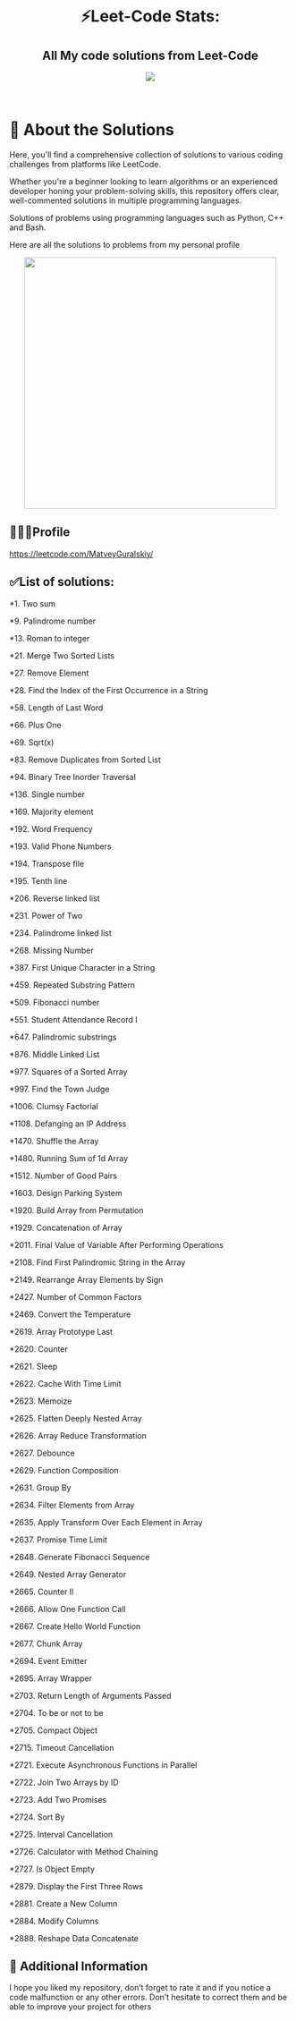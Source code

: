 <div align=center>
  <h1>⚡Leet-Code Stats: </h1>
  <h2> All My code solutions from Leet-Code </h2>
  
  ![](https://leetcard.jacoblin.cool/MatveyGuralskiy)
</div>
<br>


# 💠 About the Solutions
Here, you'll find a comprehensive collection of solutions to various coding challenges from platforms like LeetCode.

Whether you're a beginner looking to learn algorithms or an experienced developer honing your problem-solving skills, this repository offers clear, well-commented solutions in multiple programming languages.

Solutions of problems using programming languages ​​such as Python, C++ and Bash.

Here are all the solutions to problems from my personal profile

<div align=center>
<p><img src="https://media3.giphy.com/media/v1.Y2lkPTc5MGI3NjExbWRiOXhicXF4MGVtZGNscnhjOXA3aDBmcHZ5NXQ4Z3Q3dmo2ZjM5biZlcD12MV9pbnRlcm5hbF9naWZfYnlfaWQmY3Q9Zw/bGgsc5mWoryfgKBx1u/giphy.gif" style="height:450px; width:450px" /></p>
</div>

## 👨🏻‍💻Profile
https://leetcode.com/MatveyGuralskiy/

## ✅List of solutions:

*1. Two sum

*9. Palindrome number

*13. Roman to integer

*21. Merge Two Sorted Lists

*27. Remove Element

*28. Find the Index of the First Occurrence in a String

*58. Length of Last Word

*66. Plus One

*69. Sqrt(x)

*83. Remove Duplicates from Sorted List

*94. Binary Tree Inorder Traversal

*136. Single number

*169. Majority element

*192. Word Frequency

*193. Valid Phone Numbers

*194. Transpose file

*195. Tenth line

*206. Reverse linked list

*231. Power of Two

*234. Palindrome linked list

*268. Missing Number

*387. First Unique Character in a String

*459. Repeated Substring Pattern

*509. Fibonacci number

*551. Student Attendance Record I

*647. Palindromic substrings

*876. Middle Linked List

*977. Squares of a Sorted Array

*997. Find the Town Judge

*1006. Clumsy Factorial

*1108. Defanging an IP Address

*1470. Shuffle the Array

*1480. Running Sum of 1d Array

*1512. Number of Good Pairs

*1603. Design Parking System

*1920. Build Array from Permutation

*1929. Concatenation of Array

*2011. Final Value of Variable After Performing Operations

*2108. Find First Palindromic String in the Array

*2149. Rearrange Array Elements by Sign

*2427. Number of Common Factors

*2469. Convert the Temperature

*2619. Array Prototype Last

*2620. Counter

*2621. Sleep

*2622. Cache With Time Limit

*2623. Memoize

*2625. Flatten Deeply Nested Array

*2626. Array Reduce Transformation

*2627. Debounce

*2629. Function Composition

*2631. Group By

*2634. Filter Elements from Array

*2635. Apply Transform Over Each Element in Array

*2637. Promise Time Limit

*2648. Generate Fibonacci Sequence

*2649. Nested Array Generator

*2665. Counter ll

*2666. Allow One Function Call

*2667. Create Hello World Function

*2677. Chunk Array

*2694. Event Emitter

*2695. Array Wrapper

*2703. Return Length of Arguments Passed

*2704. To be or not to be

*2705. Compact Object

*2715. Timeout Cancellation

*2721. Execute Asynchronous Functions in Parallel

*2722. Join Two Arrays by ID

*2723. Add Two Promises

*2724. Sort By

*2725. Interval Cancellation

*2726. Calculator with Method Chaining

*2727. Is Object Empty

*2879. Display the First Three Rows

*2881. Create a New Column

*2884. Modify Columns

*2888. Reshape Data Concatenate

## 📢 Additional Information
I hope you liked my repository, don’t forget to rate it and if you notice a code malfunction or any other errors.
Don’t hesitate to correct them and be able to improve your project for others
